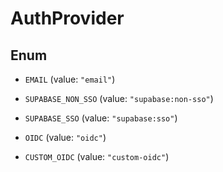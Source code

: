 

# AuthProvider

## Enum


* `EMAIL` (value: `"email"`)

* `SUPABASE_NON_SSO` (value: `"supabase:non-sso"`)

* `SUPABASE_SSO` (value: `"supabase:sso"`)

* `OIDC` (value: `"oidc"`)

* `CUSTOM_OIDC` (value: `"custom-oidc"`)



